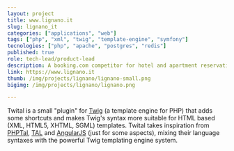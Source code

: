 ```yaml
---
layout: project
title: www.lignano.it
slug: lignano_it
categories: ["applications", "web"]
tags: ["php", "xml", "twig", "template-engine", "symfony"]
tecnologies: ["php", "apache", "postgres", "redis"]
published: true
role: tech-lead/product-lead
description: A booking.com competitor for hotel and apartment reservations. 
link: https://www.lignano.it
thumb: /img/projects/lignano/lignano-small.png
bigimg: /img/projects/lignano/lignano.png

---
```


Twital is a small "plugin" for [Twig](http://twig.sensiolabs.org/) (a template engine for PHP) 
that adds some shortcuts and makes Twig's syntax more suitable for HTML based (XML, HTML5, XHTML, SGML) templates.
Twital takes inspiration from [PHPTal](http://phptal.org/), [TAL](http://en.wikipedia.org/wiki/Template_Attribute_Language) 
and [AngularJS](http://angularjs.org/) (just for some aspects), 
mixing their language syntaxes with the powerful Twig templating engine system.
